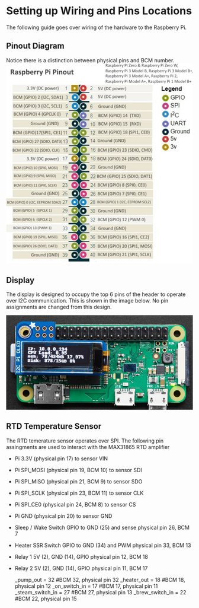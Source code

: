 # Setting up Wiring and Pins Locations

The following guide goes over wiring of the hardware to the Raspberry Pi.

## Pinout Diagram

Notice there is a distinction between physical pins and BCM number.
![pinout](assets/2021-09-18-22-22-25.png)

## Display

The display is designed to occupy the top 6 pins of the header to operate over I2C communication. This is shown in the image below. No pin assignments are changed from this design.

![display](assets/2021-09-18-21-58-20.png)

## RTD Temperature Sensor

The RTD temerature sensor operates over SPI. The following pin assingments are used to interact with the MAX31865 RTD amplifier

- Pi 3.3V (physical pin 17) to sensor VIN
- Pi SPI_MOSI (physical pin 19, BCM 10) to sensor SDI
- Pi SPI_MISO (physical pin 21, BCM 9) to sensor SDO
- Pi SPI_SCLK (physical pin 23, BCM 11) to sensor CLK
- Pi SPI_CE0 (physical pin 24, BCM 8) to sensor CS
- Pi GND (physical pin 20) to sensor GND
- Sleep / Wake Switch GPIO to GND (25) and sense physical pin 26, BCM 7
- Heater SSR Switch GPIO to GND (34) and PWM physical pin 33, BCM 13
- Relay 1 5V (2), GND (14), GPIO physical pin 12, BCM 18
- Relay 2 5V (2), GND (14), GPIO physical pin 11, BCM 17







    _pump_out = 32  #BCM 32, physical pin 32
    _heater_out = 18  #BCM 18, physical pin 12
    _on_switch_in = 17  #BCM 17, physical pin 11
    _steam_switch_in = 27  #BCM 27, physical pin 13
    _brew_switch_in = 22  #BCM 22, physical pin 15

